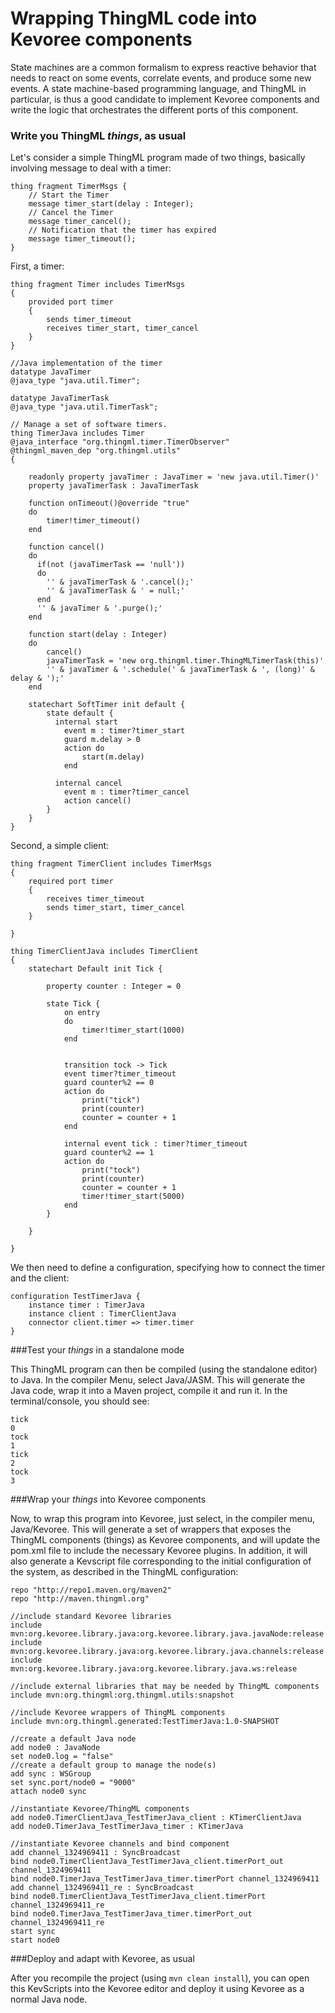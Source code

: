# Wrapping ThingML code into Kevoree components

State machines are a common formalism to express reactive behavior that needs to react on some events, correlate events, and produce some new events. A state machine-based programming language, and ThingML in particular, is thus a good candidate to implement Kevoree components and write the logic that orchestrates the different ports of this component.

### Write you ThingML *things*, as usual

Let's consider a simple ThingML program made of two things, basically involving message to deal with a timer:

```
thing fragment TimerMsgs {
	// Start the Timer
	message timer_start(delay : Integer);
	// Cancel the Timer
	message timer_cancel();
	// Notification that the timer has expired
	message timer_timeout();
}
```

First, a timer:
```
thing fragment Timer includes TimerMsgs
{
	provided port timer
    {
		sends timer_timeout
		receives timer_start, timer_cancel
	}
}

//Java implementation of the timer
datatype JavaTimer
@java_type "java.util.Timer";

datatype JavaTimerTask
@java_type "java.util.TimerTask";

// Manage a set of software timers.
thing TimerJava includes Timer
@java_interface "org.thingml.timer.TimerObserver"
@thingml_maven_dep "org.thingml.utils"
{

    readonly property javaTimer : JavaTimer = 'new java.util.Timer()'
    property javaTimerTask : JavaTimerTask

    function onTimeout()@override "true"
    do
        timer!timer_timeout()
    end

    function cancel()
    do
      if(not (javaTimerTask == 'null'))
      do
        '' & javaTimerTask & '.cancel();'
        '' & javaTimerTask & ' = null;'
      end
      '' & javaTimer & '.purge();'
    end

    function start(delay : Integer)
    do
        cancel()
        javaTimerTask = 'new org.thingml.timer.ThingMLTimerTask(this)'
        '' & javaTimer & '.schedule(' & javaTimerTask & ', (long)' & delay & ');'
    end

    statechart SoftTimer init default {
        state default {
          internal start
            event m : timer?timer_start
            guard m.delay > 0
            action do
                start(m.delay)
            end

          internal cancel
            event m : timer?timer_cancel
            action cancel()
        }
    }
}
```

Second, a simple client:
```
thing fragment TimerClient includes TimerMsgs
{
	required port timer
    {
		receives timer_timeout
		sends timer_start, timer_cancel
	}

}

thing TimerClientJava includes TimerClient
{
    statechart Default init Tick {

        property counter : Integer = 0

        state Tick {
            on entry
            do
                timer!timer_start(1000)
            end


            transition tock -> Tick
            event timer?timer_timeout
            guard counter%2 == 0
            action do
                print("tick")
                print(counter)
                counter = counter + 1
            end

            internal event tick : timer?timer_timeout
            guard counter%2 == 1
            action do
                print("tock")
                print(counter)
                counter = counter + 1
                timer!timer_start(5000)
            end
        }

    }

}
```

We then need to define a configuration, specifying how to connect the timer and the client:
```
configuration TestTimerJava {
    instance timer : TimerJava
    instance client : TimerClientJava
    connector client.timer => timer.timer
}
```

###Test your *things* in a standalone mode

This ThingML program can then be compiled (using the standalone editor) to Java. In the compiler Menu, select Java/JASM. This will generate the Java code, wrap it into a Maven project, compile it and run it. In the terminal/console, you should see:

```
tick
0
tock
1
tick
2
tock
3
```

###Wrap your *things* into Kevoree components

Now, to wrap this program into Kevoree, just select, in the compiler menu, Java/Kevoree. This will generate a set of wrappers that exposes the ThingML components (things) as Kevoree components, and will update the pom.xml file to include the necessary Kevoree plugins. In addition, it will also generate a Kevscript file corresponding to the initial configuration of the system, as described in the ThingML configuration:
```
repo "http://repo1.maven.org/maven2"
repo "http://maven.thingml.org"

//include standard Kevoree libraries
include mvn:org.kevoree.library.java:org.kevoree.library.java.javaNode:release
include mvn:org.kevoree.library.java:org.kevoree.library.java.channels:release
include mvn:org.kevoree.library.java:org.kevoree.library.java.ws:release

//include external libraries that may be needed by ThingML components
include mvn:org.thingml:org.thingml.utils:snapshot

//include Kevoree wrappers of ThingML components
include mvn:org.thingml.generated:TestTimerJava:1.0-SNAPSHOT

//create a default Java node
add node0 : JavaNode
set node0.log = "false"
//create a default group to manage the node(s)
add sync : WSGroup
set sync.port/node0 = "9000"
attach node0 sync

//instantiate Kevoree/ThingML components
add node0.TimerClientJava_TestTimerJava_client : KTimerClientJava
add node0.TimerJava_TestTimerJava_timer : KTimerJava

//instantiate Kevoree channels and bind component
add channel_1324969411 : SyncBroadcast
bind node0.TimerClientJava_TestTimerJava_client.timerPort_out channel_1324969411
bind node0.TimerJava_TestTimerJava_timer.timerPort channel_1324969411
add channel_1324969411_re : SyncBroadcast
bind node0.TimerClientJava_TestTimerJava_client.timerPort channel_1324969411_re
bind node0.TimerJava_TestTimerJava_timer.timerPort_out channel_1324969411_re
start sync
start node0
```

###Deploy and adapt with Kevoree, as usual

After you recompile the project (using `mvn clean install`), you can open this KevScripts into the Kevoree editor and deploy it using Kevoree as a normal Java node.
